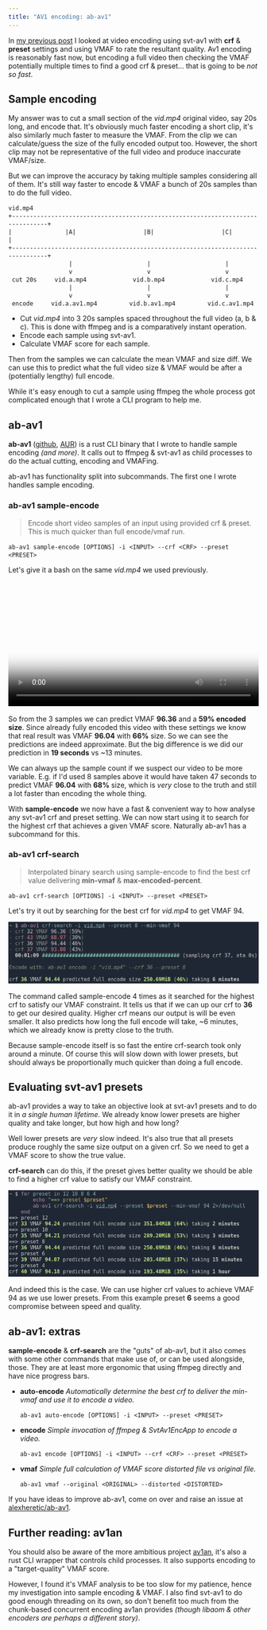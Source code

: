 ```yaml
---
title: "AV1 encoding: ab-av1"
---
```

In [my previous post](/posts/av1-p1) I looked at video encoding using svt-av1 with **crf** & **preset** settings and using VMAF to rate the resultant quality. Av1 encoding is reasonably fast now, but encoding a full video then checking the VMAF potentially multiple times to find a good crf & preset... that is going to be _not so fast_.

## Sample encoding
My answer was to cut a small section of the _vid.mp4_ original video, say 20s long, and encode that. It's obviously much faster encoding a short clip, it's also similarly much faster to measure the VMAF. From the clip we can calculate/guess the size of the fully encoded output too. However, the short clip may not be representative of the full video and produce inaccurate VMAF/size.

But we can improve the accuracy by taking multiple samples considering all of them. It's still way faster to encode & VMAF a bunch of 20s samples than to do the full video.

```text
vid.mp4
+--------------------------------------------------------------------------------+
|               |A|                   |B|                   |C|                  |
+--------------------------------------------------------------------------------+
                 |                     |                     |
                 v                     v                     v
 cut 20s     vid.a.mp4             vid.b.mp4             vid.c.mp4
                 |                     |                     |
                 v                     v                     v
 encode     vid.a.av1.mp4         vid.b.av1.mp4         vid.c.av1.mp4     
```
* Cut _vid.mp4_ into 3 20s samples spaced throughout the full video (a, b & c). This is done with ffmpeg and is a comparatively instant operation.
* Encode each sample using svt-av1.
* Calculate VMAF score for each sample.

Then from the samples we can calculate the mean VMAF and size diff. We can use this to predict what the full video size & VMAF would be after a (potentially lengthy) full encode.

While it's easy enough to cut a sample using ffmpeg the whole process got complicated enough that I wrote a CLI program to help me.

## ab-av1
**ab-av1** ([github](https://github.com/alexheretic/ab-av1#readme), [AUR](https://aur.archlinux.org/packages/ab-av1)) is a rust CLI binary that I wrote to handle sample encoding _(and more)_. It calls out to ffmpeg & svt-av1 as child processes to do the actual cutting, encoding and VMAFing.

ab-av1 has functionality split into subcommands. The first one I wrote handles sample encoding.

### ab-av1 sample-encode
> Encode short video samples of an input using provided crf & preset. This is much quicker than full encode/vmaf run.
```text
ab-av1 sample-encode [OPTIONS] -i <INPUT> --crf <CRF> --preset <PRESET>
```

Let's give it a bash on the same _vid.mp4_ we used previously.

<video src="ab-av1-sample-encode.mp4" poster="ab-av1-sample-encode.avif" width="100%" playsinline controls></video>

So from the 3 samples we can predict VMAF **96.36** and a **59% encoded size**. Since already fully encoded this video with these settings we know that real result was VMAF **96.04** with **66%** size. So we can see the predictions are indeed approximate. But the big difference is we did our prediction in **19 seconds** vs ~13 minutes.

We can always up the sample count if we suspect our video to be more variable. E.g. if I'd used 8 samples above it would have taken 47 seconds to predict VMAF **96.04** with **68%** size, which is _very_ close to the truth and still a lot faster than encoding the whole thing.

With **sample-encode** we now have a fast & convenient way to how analyse any svt-av1 crf and preset setting. We can now start using it to search for the highest crf that achieves a given VMAF score. Naturally ab-av1 has a subcommand for this.

### ab-av1 crf-search
> Interpolated binary search using sample-encode to find the best crf value delivering **min-vmaf** & **max-encoded-percent**.
```text
ab-av1 crf-search [OPTIONS] -i <INPUT> --preset <PRESET>
```

Let's try it out by searching for the best crf for _vid.mp4_ to get VMAF 94.

![](ab-av1-crf-search.png)

The command called sample-encode 4 times as it searched for the highest crf to satisfy our VMAF constraint. It tells us that if we can up our crf to **36** to get our desired quality. Higher crf means our output is will be even smaller. It also predicts how long the full encode will take, ~6 minutes, which we already know is pretty close to the truth.

Because sample-encode itself is so fast the entire crf-search took only around a minute. Of course this will slow down with lower presets, but should always be proportionally much quicker than doing a full encode.

## Evaluating svt-av1 presets
ab-av1 provides a way to take an objective look at svt-av1 presets and to do it in _a single human lifetime_. We already know lower presets are higher quality and take longer, but how high and how long?

Well lower presets are _very_ slow indeed. It's also true that all presets produce roughly the same size output on a given crf. So we need to get a VMAF score to show the true value.

**crf-search** can do this, if the preset gives better quality we should be able to find a higher crf value to satisfy our VMAF constraint.

![](ab-av1-presets.png "For presets under 4 even the sample encodes take forever")

And indeed this is the case. We can use higher crf values to achieve VMAF 94 as we use lower presets. From this example preset **6** seems a good compromise between speed and quality.

## ab-av1: extras
**sample-encode** & **crf-search** are the "guts" of ab-av1, but it also comes with some other commands that make use of, or can be used alongside, those. They are at least more ergonomic that using ffmpeg directly and have nice progress bars.

* **auto-encode** _Automatically determine the best crf to deliver the min-vmaf and use it to encode a video._
  ```text
  ab-av1 auto-encode [OPTIONS] -i <INPUT> --preset <PRESET>
  ```
* **encode** _Simple invocation of ffmpeg & SvtAv1EncApp to encode a video._
  ```text
  ab-av1 encode [OPTIONS] -i <INPUT> --crf <CRF> --preset <PRESET>
  ```
* **vmaf** _Simple full calculation of VMAF score distorted file vs original file._
  ```text
  ab-av1 vmaf --original <ORIGINAL> --distorted <DISTORTED>
  ```

If you have ideas to improve ab-av1, come on over and raise an issue at [alexheretic/ab-av1](https://github.com/alexheretic/ab-av1).

## Further reading: av1an
You should also be aware of the more ambitious project [av1an](https://github.com/master-of-zen/Av1an), it's also a rust CLI wrapper that controls child processes. It also supports encoding to a "target-quality" VMAF score. 

However, I found it's VMAF analysis to be too slow for my patience, hence my investigation into sample encoding & VMAF. I also find svt-av1 to do good enough threading on its own, so don't benefit too much from the chunk-based concurrent encoding av1an provides _(though libaom & other encoders are perhaps a different story)_.
